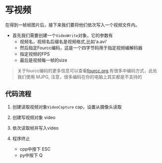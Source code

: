 # 写视频
在得到一帧帧图片后，接下来我们要将他们依次写入一个视频文件内。

- 首先我们需要创建一个`VideoWrite`对象，它的参数有
    - 视频名，视频名后缀名是视频格式,比如'a.avi'
    - 然后指定Fourcc编码，这是一个四字节码用于指定视频编解码器
    - 指定视频的FPS
    - 最后是视频每一帧的size

> 关于fourcc编码的更多信息可以查看[fourcc.org](http://www.fourcc.org/codecs.php),有很多中编码方式，此处我们使用 MJPG, 注意，很多编码在你的电脑上其实都是不支持的

## 代码流程
1. 创建读取视频对象`VideoCapture` cap，设置从摄像头读取

2. 创建写视频对象 video

3. 依次读取帧并写入video

4. 程序终止
    - cpp中按下 ESC
    - py中按下 Q







